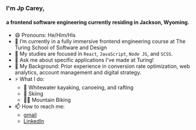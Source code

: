 ### I'm Jp Carey, 
#### a frontend software engineering currently residing in Jackson, Wyoming.

- 😄 Pronouns: He/Him/His
- 🔭 I’m currently in a fully immersive frontend engineering course at The Turing School of Software and Design
- 🌱 My studies are focused in `React`, `JavaScript`, `Node JS`, and `SCSS`.
- 💬 Ask me about specific applications I've made at Turing!
- 🧳 My Background: Prior experience in conversion rate optimization, web analytics, account management and digital strategy.
- ⚡ What I do:
  * 🛶 Whitewater kayaking, canoeing, and rafting
  * 🚠 Skiing
  * 🚵‍♂️ Mountain Biking
- 📫 How to reach me: 
  * [gmail](mailto:jpcarey4@gmail.com?)
  * [LinkedIn](https://www.linkedin.com/in/jpcareyiv/)
